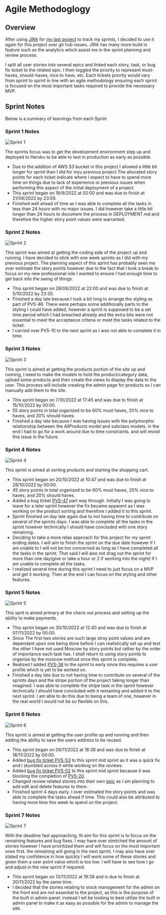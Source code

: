 # Agile Methodoglogy

## Overview

After using [JIRA](https://dnlbowers.atlassian.net/jira/software/projects/PVS/boards/5/roadmap) for [my last project](https://github.com/dnlbowers/jobs-a-gooden) to track my sprints, I decided to use it again for this project over git hub issues. JIRA has many more build in feature such as the analytics which assist me in the sprint planning and review process.

I split all user stories into several epics and linked each story, task, or bug fix ticket to the related epic. I then toggled the priority to represent must-haves, should-haves, nice to have, etc. Each tickets priority would vary from sprint to sprint in line with an agile methodology ensuring each sprint is focused on the most important tasks required to provide the necessary MVP.

## Sprint Notes

Below is a summary of learnings from each Sprint

### Sprint 1 Notes

![Sprint 1](/docs/agile/sprintscreenshots/sprint1.jpg)

The sprints focus was to get the development environment step up and deployed to Heroku to be able to test in production as early as possible.

* Due to the addition of AWS S3 bucket in this project I allowed a little bit longer for sprint than I did for myu previous project The allocated story points for each ticket indicate where I expect to have to spend more time on things due to lack of experience or previous issues when performing this aspect of the initial deployment of a project.
* This sprint began on 18/9/2022 at 02:00 and was due to finish at 21/09/2022 by 23:59.
* Finished well ahead of time as I was able to complete all the tasks in less than 24 hours with no major issues. I did however take a little bit longer than 24 hours to document the process in DEPLOYMENT.md and therefore the higher story point values were warranted.

### Sprint 2 Notes

![Sprint 2](/docs/agile/sprintscreenshots/sprint2.jpg)

This sprint was aimed at getting the coding side of the project up and running. I have decided to stick with one week sprints as I did with my previous project. The planning aspect of this sprint has probably seen me over estimate the story points however due to the fact that I took a break to focus on my new professional role I wanted to ensure I had enough time to get back into the swing of things.

* This sprint began on 28/09/2022 at 22:00 and was due to finish at 5/10/2022 by 23:30.
* Finished a day late because I took a bit long to arrange the styling as part of PV5-46. There were perhaps some additionally parts to the styling I could have added, however a sprint is supposed to be a set time period which I had breached already and the extra bits were not essential to meet the acceptance criteria or meet the tasks related to the ticket.
* I carried over PV5-10 to the next sprint as I was not able to complete it in time.

### Sprint 3 Notes

![Sprint 3](/docs/agile/sprintscreenshots/sprint3.jpg)

This sprint is aimed at getting the products portion of the site up and running, I need to make the models to hold the product/category data, upload some products and then create the views to display the data to the user. This process will include creating the admin page for products so I can manually add them to the site.

* This sprint began on 7/10/2022 at 17:45 and was due to finish at 15/10/2022 by 00:00.
* 55 story points in total organized to be 60% must haves, 20% nice to haves, and 20% should haves.
* Finished a day late because I was having issues with the polymorphic relationship between the AllProducts model and subclass models. in the end I had to go for a work around due to time constraints. and will revisit this issue in the future.

### Sprint 4 Notes

![Sprint 4](/docs/agile/sprintscreenshots/sprint4.jpg)

This sprint is aimed at sorting products and starting the shopping cart.

* This sprint began on 20/10/2022 at 10:47 and was due to finish at 28/10/2022 by 00:00.
* 45 story points in total organized to be 60% must haves, 20% nice to haves, and 20% should haves.
* Added a bug ticket [PVS-47](https://dnlbowers.atlassian.net/browse/PVS-47) part way through. Initially I was going to leave for a later sprint however the fix became apparent as I was working on the product sorting and therefore I added it to this sprint.
* Sprint finished on day late again due to not having time to contribute on several of the sprints days. I was able to complete all the tasks in the sprint however technically I should have concluded with one story remaining.
* Deciding to take a more relax approach for this project for my sprint ending dates. I will aim to finish the sprint on the due date however if I am unable to I will not be too concerned as long as I have completed all the tasks in the sprint. That said I will also not drag out the sprint for more than one day(give or take a hour or 2 if working into the night) if I am unable to complete all the tasks.
* I realized several time during this sprint I need to just focus on a MVP and get it working. Then at the end I can focus on the styling and other features.

### Sprint 5 Notes

![Sprint 5](/docs/agile/sprintscreenshots/sprint5.jpg)

This sprit is aimed primary at the check out process and setting up the ability to make payments.

* This sprint began on 30/10/2022 at 12:40 and was due to finish at 07/11/2022 by 00:00.
* Since The first two stories are such large stroy point values and are dependant upon one being done before I can realistically set up and test the other I have not used Moscow by story points but rather by the order of importance each task has. I shall return to using story points to organize by the moscow method once this sprint is complete.
* Realized I added [PVS-36](https://dnlbowers.atlassian.net/browse/PVS-36) to the sprint to early since this requires a user profile which is yet to be worked on.
* Finished a day late due to not having time to contribute on several of the sprints days and the stripe portion of the project taking longer than imagined. I was able to complete the stripe task in the sprint however technically I should have concluded with it remaining and added it to the next sprint. I am able to do this due to being a team of one, however in the real world I would not be so flexible on this.

### Sprint 6 Notes

![Sprint 6](/docs/agile/sprintscreenshots/sprint6.jpg)

This sprint is aimed at getting the user profile up and running and then adding the ability to save the users address to be reused.

* This sprint began on 09/11/2022 at 18:38 and was due to finish at 18/11/2022 by 00:00.
* Added [bug fix ticket PVS-53](https://dnlbowers.atlassian.net/browse/PVS-53) to this sprint mid sprint as it was a quick fix and I stumbled across it while working on the reviews.
* Added [bug fix ticket PVS-52](https://dnlbowers.atlassian.net/browse/PVS-52) to this sprint mid sprint because it was blocking the completion of [PVS-20](https://dnlbowers.atlassian.net/browse/PVS-20).
* Changed review related stories into their own [epic](https://dnlbowers.atlassian.net/browse/PVS-54) as I am planning to add edit and delete features to them.
* Finished sprint 4 days early. I over estimated the story points and was able to complete the tasks ahead if time. This could also be attributed to having more time this week to spend on the project.

### Sprint 7 Notes

![Sprint 7](/docs/agile/sprintscreenshots/sprint7.jpg)

With the deadline fast approaching, th aim for this sprint is to focus on the remaining features and bug fixes. I may have over stretched the amount of stories however I have prioritized them and will focus on the most important ones first. the remaining will going in the next sprint. I may also have over stated my confidence in how quickly I will work some of these stories and given them a user point value which is too low. I will have to see how I go and adjust in the new sprint if required.

* This sprint began on 13/11/2022 at 19:38 and is due to finish at 20/11/2022 by the same time.
* I decided that the stories relating to stock management for the admin on the front end are not essential to the project, as this is the purpose of the built in admin panel. instead I wil be looking to best utilize the built in admin panel to make it as easy as possible for the admin to manage the site.

